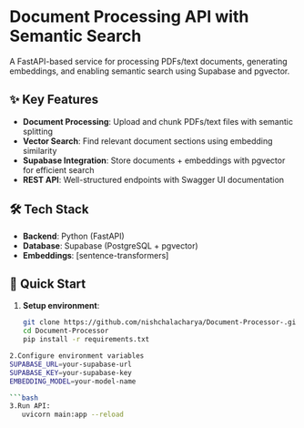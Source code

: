 # Document Processing API with Semantic Search

A FastAPI-based service for processing PDFs/text documents, generating embeddings, and enabling semantic search using Supabase and pgvector.

## ✨ Key Features

- **Document Processing**: Upload and chunk PDFs/text files with semantic splitting
- **Vector Search**: Find relevant document sections using embedding similarity
- **Supabase Integration**: Store documents + embeddings with pgvector for efficient search
- **REST API**: Well-structured endpoints with Swagger UI documentation

## 🛠️ Tech Stack

- **Backend**: Python (FastAPI)
- **Database**: Supabase (PostgreSQL + pgvector)
- **Embeddings**: [sentence-transformers]


## 🚀 Quick Start

1. **Setup environment**:
   ```bash
   git clone https://github.com/nishchalacharya/Document-Processor-.git
   cd Document-Processor
   pip install -r requirements.txt
```bash
2.Configure environment variables
SUPABASE_URL=your-supabase-url
SUPABASE_KEY=your-supabase-key
EMBEDDING_MODEL=your-model-name

```bash
3.Run API:
   uvicorn main:app --reload

